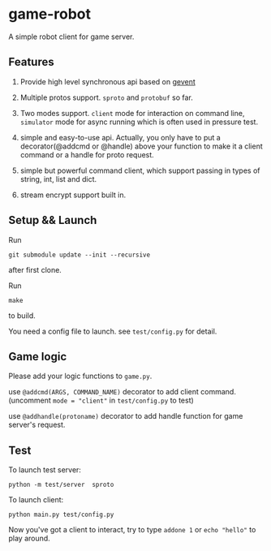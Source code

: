 # game-robot

A simple robot client for game server.

## Features

1. Provide high level synchronous api based on [gevent](http://gevent.org/)

2. Multiple protos support. `sproto` and `protobuf` so far.

3. Two modes support. `client` mode for interaction on command line, `simulator` mode for async running which is often used in pressure test.

3. simple and easy-to-use api. Actually, you only have to put a decorator(@addcmd or @handle) above your function to make it a client command or a handle for proto request.

4. simple but powerful command client, which support passing in types of string, int, list and dict.

5. stream encrypt support built in.

## Setup && Launch

Run

    git submodule update --init --recursive

after first clone.

Run

    make

to build.

You need a config file to launch. see `test/config.py` for detail.

## Game logic
Please add your logic functions to `game.py`.

use `@addcmd(ARGS, COMMAND_NAME)` decorator to add client command. (uncomment `mode = "client"` in `test/config.py` to test)

use `@addhandle(protoname)` decorator to add handle function for game server's request.

## Test

To launch test server:

    python -m test/server  sproto
    

To launch client:

    python main.py test/config.py

Now you've got a client to interact, try to type `addone 1` or `echo "hello"` to play around.

